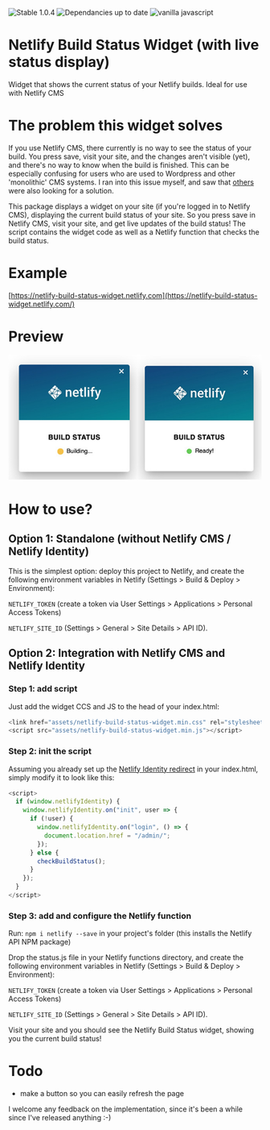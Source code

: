 ![Stable 1.0.4](https://img.shields.io/badge/stable-1.0.4-33a2d8)
![Dependancies up to date](https://img.shields.io/badge/dependencies-up%20to%20date-brightgreen)
![vanilla javascript](https://img.shields.io/badge/vanilla-js-fadc60)


# Netlify Build Status Widget (with live status display)

Widget that shows the current status of your Netlify builds. Ideal for use with Netlify CMS

# The problem this widget solves

If you use Netlify CMS, there currently is no way to see the status of your build. You press save, visit your site, and the changes aren't visible (yet), and there's no way to know when the build is finished. This can be especially confusing for users who are used to Wordpress and other 'monolithic' CMS systems. I ran into this issue myself, and saw that [others](https://github.com/netlify/netlify-cms/issues/2324) were also looking for a solution.

This package displays a widget on your site (if you're logged in to Netlify CMS), displaying the current build status of your site. So you press save in Netlify CMS, visit your site, and get live updates of the build status! The script contains the widget code as well as a Netlify function that checks the build status.

# Example

[https://netlify-build-status-widget.netlify.com](https://netlify-build-status-widget.netlify.com/)

# Preview

![Preview](https://raw.githubusercontent.com/dashpilot/netlify-build-status-widget/master/assets/preview.jpg)

# How to use?

## Option 1: Standalone (without Netlify CMS / Netlify Identity)

This is the simplest option: deploy this project to Netlify, and create the following environment variables in Netlify (Settings > Build & Deploy > Environment):

`NETLIFY_TOKEN` (create a token via User Settings > Applications > Personal Access Tokens)

`NETLIFY_SITE_ID` (Settings > General > Site Details > API ID).

## Option 2: Integration with Netlify CMS and Netlify Identity

### Step 1: add script

Just add the widget CCS and JS to the head of your index.html:

```javascript
<link href="assets/netlify-build-status-widget.min.css" rel="stylesheet">
<script src="assets/netlify-build-status-widget.min.js"></script>
```

### Step 2: init the script

Assuming you already set up the [Netlify Identity redirect](https://www.netlifycms.org/docs/add-to-your-site/#add-the-netlify-identity-widget) in your index.html, simply modify it to look like this:

```javascript
<script>
  if (window.netlifyIdentity) {
    window.netlifyIdentity.on("init", user => {
      if (!user) {
        window.netlifyIdentity.on("login", () => {
          document.location.href = "/admin/";
        });
      } else {
        checkBuildStatus();
      }
    });
  }
</script>
```

### Step 3: add and configure the Netlify function

Run: `npm i netlify --save` in your project's folder (this installs the Netlify API NPM package)

Drop the status.js file in your Netlify functions directory, and create the following environment variables in Netlify (Settings > Build & Deploy > Environment):

`NETLIFY_TOKEN` (create a token via User Settings > Applications > Personal Access Tokens)

`NETLIFY_SITE_ID` (Settings > General > Site Details > API ID).

Visit your site and you should see the Netlify Build Status widget, showing you the current build status!

# Todo

-   make a button so you can easily refresh the page

I welcome any feedback on the implementation, since it's been a while since I've released anything :-)
